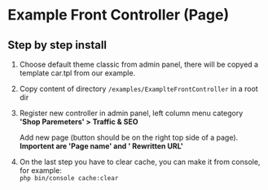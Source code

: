 # Example Front Controller (Page)

## Step by step install

1. Choose default theme classic from admin panel, there will be copyed a template car.tpl from our example.
1. Copy content of directory `/examples/ExamplteFrontController` in a root dir
1. Register new controller in admin panel, left column menu category **'Shop Paremeters' > Traffic & SEO**

     Add new page (button should be on the right top side of a page). **Importent are 'Page name' and ' Rewritten URL'**
1. On the last step you have to clear cache, you can make it from console, for example:\
`php bin/console cache:clear`
